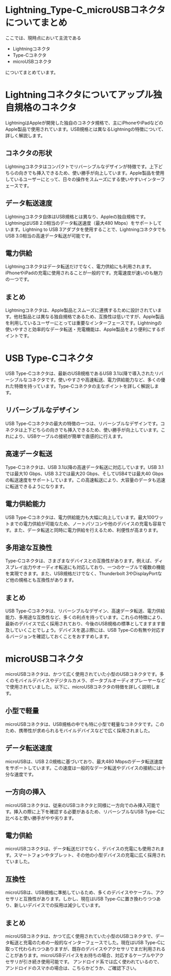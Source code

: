 # Lightning_Type-C_microUSBコネクタについてまとめ

ここでは、現時点において主流である
- Lightningコネクタ
- Type-Cコネクタ
- microUSBコネクタ

についてまとめています。

# Lightningコネクタについてアップル独自規格のコネクタ

LightningはAppleが開発した独自のコネクタ規格で、主にiPhoneやiPadなどのApple製品で使用されています。USB規格とは異なるLightningの特徴について、詳しく解説します。

## コネクタの形状
Lightningコネクタはコンパクトでリバーシブルなデザインが特徴です。上下どちらの向きでも挿入できるため、使い勝手が向上しています。Apple製品を使用しているユーザーにとって、日々の操作をスムーズにする使いやすいインターフェースです。

## データ転送速度
Lightningコネクタ自体はUSB規格とは異なり、Appleの独自規格です。LightningはUSB 2.0相当のデータ転送速度（最大480 Mbps）をサポートしています。Lightning to USB 3アダプタを使用することで、LightningコネクタでもUSB 3.0相当の高速データ転送が可能です。

## 電力供給
Lightningコネクタはデータ転送だけでなく、電力供給にも利用されます。iPhoneやiPadの充電に使用されることが一般的です。充電速度が速いのも魅力の一つです。

## まとめ
Lightningコネクタは、Apple製品とスムーズに連携するために設計されています。他社製品とは異なる独自規格であるため、互換性は低いですが、Apple製品を利用しているユーザーにとっては重要なインターフェースです。Lightningの使いやすさと効率的なデータ転送・充電機能は、Apple製品をより便利にするポイントです。


# USB Type-Cコネクタ
USB Type-Cコネクタは、最新のUSB規格であるUSB 3.1以降で導入されたリバーシブルなコネクタです。使いやすさや高速転送、電力供給能力など、多くの優れた特徴を持っています。Type-Cコネクタの主なポイントを詳しく解説します。

## リバーシブルなデザイン
USB Type-Cコネクタの最大の特徴の一つは、リバーシブルなデザインです。コネクタは上下どちらの向きでも挿入できるため、使い勝手が向上しています。これにより、USBケーブルの接続が簡単で直感的に行えます。

## 高速データ転送
Type-Cコネクタは、USB 3.1以降の高速データ転送に対応しています。USB 3.1では最大10 Gbps、USB 3.2では最大20 Gbps、そしてUSB4では最大40 Gbpsの転送速度をサポートしています。この高速転送により、大容量のデータも迅速に転送できるようになります。

## 電力供給能力
USB Type-Cコネクタは、電力供給能力も大幅に向上しています。最大100ワットまでの電力供給が可能なため、ノートパソコンや他のデバイスの充電も容易です。また、データ転送と同時に電力供給を行えるため、利便性が高まります。

## 多用途な互換性
Type-Cコネクタは、さまざまなデバイスとの互換性があります。例えば、ディスプレイ出力やオーディオ転送にも対応しており、一つのケーブルで複数の機能を実現できます。また、USB規格だけでなく、Thunderbolt 3やDisplayPortなど他の規格とも互換性があります。

## まとめ
USB Type-Cコネクタは、リバーシブルなデザイン、高速データ転送、電力供給能力、多用途な互換性など、多くの利点を持っています。これらの特徴により、最新のデバイスで広く採用されており、今後のUSB規格の標準としてますます普及していくことでしょう。デバイスを選ぶ際には、USB Type-Cの有無や対応するバージョンを確認しておくことをおすすめします。

# microUSBコネクタ
microUSBコネクタは、かつて広く使用されていた小型のUSBコネクタです。多くのモバイルデバイスやデジタルカメラ、ポータブルオーディオプレーヤーなどで使用されていました。以下に、microUSBコネクタの特徴を詳しく説明します。

## 小型で軽量
microUSBコネクタは、USB規格の中でも特に小型で軽量なコネクタです。このため、携帯性が求められるモバイルデバイスなどで広く採用されました。

## データ転送速度
microUSBは、USB 2.0規格に基づいており、最大480 Mbpsのデータ転送速度をサポートしています。この速度は一般的なデータ転送やデバイスの接続には十分な速度です。

## 一方向の挿入
microUSBコネクタは、従来のUSBコネクタと同様に一方向でのみ挿入可能です。挿入の際に上下を確認する必要があるため、リバーシブルなUSB Type-Cに比べると使い勝手がやや劣ります。

## 電力供給
microUSBコネクタは、データ転送だけでなく、デバイスの充電にも使用されます。スマートフォンやタブレット、その他の小型デバイスの充電に広く採用されていました。

## 互換性
microUSBは、USB規格に準拠しているため、多くのデバイスやケーブル、アクセサリと互換性があります。しかし、現在はUSB Type-Cに置き換わりつつあり、新しいデバイスでの採用は減少しています。

## まとめ
microUSBコネクタは、かつて広く使用されていた小型のUSBコネクタで、データ転送と充電のための一般的なインターフェースでした。現在はUSB Type-Cに取って代わられつつありますが、既存のデバイスやアクセサリでまだ利用されることがあります。microUSBデバイスをお持ちの場合、対応するケーブルやアクセサリが引き続き使用可能です。
アンドロイド系では広く使われているので、アンドロイドのスマホの場合は、こちらかどうか、ご確認下さい。


